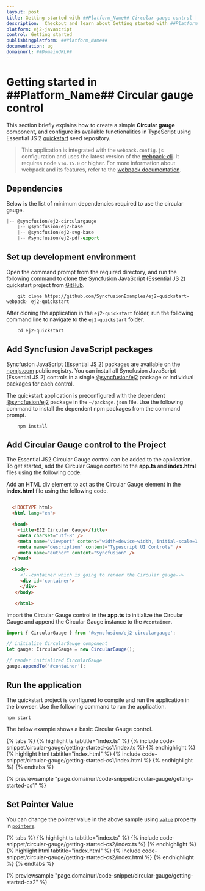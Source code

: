 ```yaml
---
layout: post
title: Getting started with ##Platform_Name## Circular gauge control | Syncfusion
description:  Checkout and learn about Getting started with ##Platform_Name## Circular gauge control of Syncfusion Essential JS 2 and more details.
platform: ej2-javascript
control: Getting started 
publishingplatform: ##Platform_Name##
documentation: ug
domainurl: ##DomainURL##
---
```



# Getting started in ##Platform_Name## Circular gauge control

This section briefly explains how to create a simple **Circular gauge** component, and configure its available functionalities in TypeScript using Essential JS 2 [quickstart](https://github.com/SyncfusionExamples/ej2-quickstart-webpack-) seed repository.

> This application is integrated with the `webpack.config.js` configuration and uses the latest version of the [webpack-cli](https://webpack.js.org/api/cli/#commands). It requires node `v14.15.0` or higher. For more information about webpack and its features, refer to the [webpack documentation](https://webpack.js.org/guides/getting-started/).

## Dependencies

Below is the list of minimum dependencies required to use the circular gauge.

```javascript
|-- @syncfusion/ej2-circulargauge
    |-- @syncfusion/ej2-base
    |-- @syncfusion/ej2-svg-base
    |-- @syncfusion/ej2-pdf-export
```

## Set up development environment

Open the command prompt from the required directory, and run the following command to clone the Syncfusion JavaScript (Essential JS 2) quickstart project from [GitHub](https://github.com/SyncfusionExamples/ej2-quickstart-webpack-).

```
    git clone https://github.com/SyncfusionExamples/ej2-quickstart-webpack- ej2-quickstart
```

After cloning the application in the `ej2-quickstart` folder, run the following command line to navigate to the `ej2-quickstart` folder.

```
    cd ej2-quickstart
```

## Add Syncfusion JavaScript packages

Syncfusion JavaScript (Essential JS 2) packages are available on the [npmjs.com](https://www.npmjs.com/~syncfusionorg) public registry. You can install all Syncfusion JavaScript (Essential JS 2) controls in a single [@syncfusion/ej2](https://www.npmjs.com/package/@syncfusion/ej2) package or individual packages for each control.

The quickstart application is preconfigured with the dependent [@syncfusion/ej2](https://www.npmjs.com/package/@syncfusion/ej2) package in the `~/package.json` file. Use the following command to install the dependent npm packages from the command prompt.

```
    npm install
```

## Add Circular Gauge control to the Project

The Essential JS2 Circular Gauge control can be added to the application. To get started, add the Circular Gauge control to the **app.ts** and **index.html** files using the following code.

Add an HTML div element to act as the Circular Gauge element in the **index.html** file using the following code.

```html

  <!DOCTYPE html>
  <html lang="en">

  <head>
    <title>EJ2 Circular Gauge</title>
    <meta charset="utf-8" />
    <meta name="viewport" content="width=device-width, initial-scale=1.0" />
    <meta name="description" content="Typescript UI Controls" />
    <meta name="author" content="Syncfusion" />
  </head>

  <body>
     <!--container which is going to render the Circular gauge-->
     <div id='container'>
     </div>
   </body>

   </html>
```

Import the Circular Gauge control in the **app.ts** to initialize the Circular Gauge and append the Circular Gauge instance to the `#container`.

```javascript
import { CircularGauge } from '@syncfusion/ej2-circulargauge';

// initialize CircularGauge component
let gauge: CircularGauge = new CircularGauge();

// render initialized CircularGauge
gauge.appendTo('#container');
```

## Run the application

The quickstart project is configured to compile and run the application in the browser. Use the following command to run the application.

```
npm start
```

The below example shows a basic Circular Gauge control.

{% tabs %}
{% highlight ts tabtitle="index.ts" %}
{% include code-snippet/circular-gauge/getting-started-cs1/index.ts %}
{% endhighlight %}
{% highlight html tabtitle="index.html" %}
{% include code-snippet/circular-gauge/getting-started-cs1/index.html %}
{% endhighlight %}
{% endtabs %}
          
{% previewsample "page.domainurl/code-snippet/circular-gauge/getting-started-cs1" %}

## Set Pointer Value

You can change the pointer value in the above sample using [`value`](../api/circular-gauge/pointer/#value-number) property in [`pointers`](../api/circular-gauge/pointer).

{% tabs %}
{% highlight ts tabtitle="index.ts" %}
{% include code-snippet/circular-gauge/getting-started-cs2/index.ts %}
{% endhighlight %}
{% highlight html tabtitle="index.html" %}
{% include code-snippet/circular-gauge/getting-started-cs2/index.html %}
{% endhighlight %}
{% endtabs %}
          
{% previewsample "page.domainurl/code-snippet/circular-gauge/getting-started-cs2" %}
